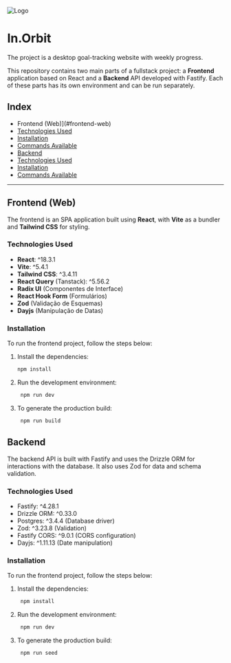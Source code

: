 
![Logo](https://imgur.com/LnEnpBx.png)



# In.Orbit

The project is a desktop goal-tracking website with weekly progress.

This repository contains two main parts of a fullstack project: a **Frontend** application based on React and a **Backend** API developed with Fastify. Each of these parts has its own environment and can be run separately.

## Index

- Frontend (Web)](#frontend-web) 
- [Technologies Used](#technologies-used-frontend) 
- [Installation](#installation-frontend) 
- [Commands Available](#commands-available-frontend) 
- [Backend](#backend) 
- [Technologies Used](#technologies-used-backend) 
- [Installation](#installation-backend) 
- [Commands Available](#commands-available-backend)
---

## Frontend (Web)

The frontend is an SPA application built using **React**, with **Vite** as a bundler and **Tailwind CSS** for styling.

### Technologies Used 

- **React**: ^18.3.1
- **Vite**: ^5.4.1
- **Tailwind CSS**: ^3.4.11
- **React Query** (Tanstack): ^5.56.2
- **Radix UI** (Componentes de Interface)
- **React Hook Form** (Formulários)
- **Zod** (Validação de Esquemas)
- **Dayjs** (Manipulação de Datas)

### Installation 

To run the frontend project, follow the steps below:

1. Install the dependencies: 
    ```bash 
    npm install

    ```

2. Run the development environment: 
    ```bash
     npm run dev

    ```

3. To generate the production build: 
    ```bash
     npm run build

    ```

## Backend

The backend API is built with Fastify and uses the Drizzle ORM for interactions with the database. It also uses Zod for data and schema validation.

### Technologies Used  
- Fastify: ^4.28.1 
- Drizzle ORM: ^0.33.0 
- Postgres: ^3.4.4 (Database driver)
- Zod: ^3.23.8 (Validation) 
- Fastify CORS: ^9.0.1 (CORS configuration) 
- Dayjs: ^1.11.13 (Date manipulation)

### Installation 

To run the frontend project, follow the steps below:

1. Install the dependencies: 
    ```bash
     npm install 
    ```

2. Run the development environment: 
    ```bash
     npm run dev

    ```

3. To generate the production build: 
    ```bash
     npm run seed

    ```

